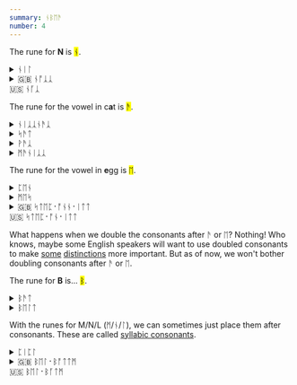 ```yaml
---
summary: ᚾᛒᛖᚫ
number: 4
---
```


The rune for <strong>N</strong> is <mark>ᚾ</mark>.

<details>
    <summary>ᚾᛁᛚ</summary>
    <p>kneel / Neal</p>
</details>

<details>
    <summary>🇬🇧 ᚾᚩᛣᛣ<br>🇺🇸 ᚾᚪᛣ</summary>
    <p>nock</p>
</details>

The rune for the vowel in c<strong>a</strong>t is <mark>ᚫ</mark>.

<details>
    <summary>ᚾᛁᛣᛣᚾᚫᛣ</summary>
    <p>nicknack</p>
</details>

<details>
    <summary>ᛋᚫᛏ</summary>
    <p>sat</p>
</details>

<details>
    <summary>ᚹᚫᛣ</summary>
    <p>whack</p>
</details>

<details>
    <summary>ᛗᚫᚾᛁᛣᛣ</summary>
    <p>manic</p>
</details>

The rune for the vowel in <strong>e</strong>gg is <mark>ᛖ</mark>.

<details>
    <summary>ᛈᛖᚾ</summary>
    <p>pen</p>
</details>

<details>
    <summary>ᛗᛖᛋ</summary>
    <p>mess</p>
</details>

<details>
    <summary>🇬🇧 ᛋᛏᛖᛈ᛫ᚩᚾᚾ᛫ᛁᛏᛏ<br>🇺🇸 ᛋᛏᛖᛈ᛫ᚩᚾ᛫ᛁᛏᛏ</summary>
    <p>step on it</p>
</details>

What happens when we double the consonants after ᚫ or ᛖ? Nothing! Who knows, maybe some English speakers will want to use doubled consonants to make [some](https://en.wikipedia.org/wiki/Pronunciation_of_English_%E2%9F%A8a%E2%9F%A9#Bad%E2%80%93lad_split) [distinctions](https://en.wikipedia.org/wiki//%C3%A6/_raising) more important. But as of now, we won't bother doubling consonants after ᚫ or ᛖ.

The rune for <strong>B</strong> is... <mark>ᛒ</mark>.

<details>
    <summary>ᛒᚫᛏ</summary>
    <p>bat</p>
</details>

<details>
    <summary>ᛒᛖᛚᛏ</summary>
    <p>belt</p>
</details>

With the runes for M/N/L (ᛗ/ᚾ/ᛚ), we can sometimes just place them after consonants. These are called [syllabic consonants](https://en.wikipedia.org/wiki/Stress_and_vowel_reduction_in_English#Syllabic_consonants).

<details>
    <summary>ᛈᛁᛈᛚ</summary>
    <p>people</p>
</details>

<details>
    <summary>🇬🇧 ᛒᛖᛚ᛫ᛒᚩᛏᛏᛗ <br>🇺🇸 ᛒᛖᛚ᛫ᛒᚪᛏᛗ</summary>
    <p>bell bottom</p>
</details>
